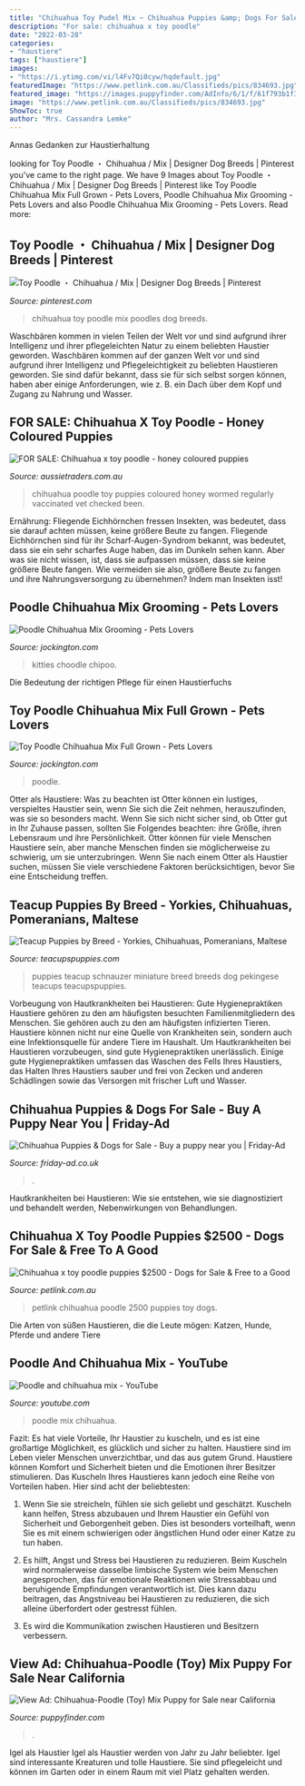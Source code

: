 ```yaml
---
title: "Chihuahua Toy Pudel Mix ~ Chihuahua Puppies &amp; Dogs For Sale"
description: "For sale: chihuahua x toy poodle"
date: "2022-03-28"
categories:
- "haustiere"
tags: ["haustiere"]
images:
- "https://i.ytimg.com/vi/l4Fv7Qi0cyw/hqdefault.jpg"
featuredImage: "https://www.petlink.com.au/Classifieds/pics/834693.jpg"
featured_image: "https://images.puppyfinder.com/AdInfo/6/1/f/61f793b1f31b076c_o_1elr4ru5m13hj1rp69361ofm15l415.jpg"
image: "https://www.petlink.com.au/Classifieds/pics/834693.jpg"
ShowToc: true
author: "Mrs. Cassandra Lemke"
---
```



Annas Gedanken zur Haustierhaltung

	

		
looking for Toy Poodle ・ Chihuahua / Mix | Designer Dog Breeds | Pinterest you've came to the right page. We have 9 Images about Toy Poodle ・ Chihuahua / Mix | Designer Dog Breeds | Pinterest like Toy Poodle Chihuahua Mix Full Grown - Pets Lovers, Poodle Chihuahua Mix Grooming - Pets Lovers and also Poodle Chihuahua Mix Grooming - Pets Lovers. Read more:
		
    
## Toy Poodle ・ Chihuahua / Mix | Designer Dog Breeds | Pinterest

<img loading=lazy src="https://s-media-cache-ak0.pinimg.com/originals/9a/97/76/9a977600d464f1337357a69af6e06eef.jpg" onerror="this.onerror=null;this.src='https://tse1.mm.bing.net/th?id=OIP.AFjV4vjCq2FbJjuGkHahPQAAAA&amp;pid=15.1';" alt="Toy Poodle ・ Chihuahua / Mix | Designer Dog Breeds | Pinterest">

_Source: pinterest.com_

>chihuahua toy poodle mix poodles dog breeds. 

	

Waschbären kommen in vielen Teilen der Welt vor und sind aufgrund ihrer Intelligenz und ihrer pflegeleichten Natur zu einem beliebten Haustier geworden.
Waschbären kommen auf der ganzen Welt vor und sind aufgrund ihrer Intelligenz und Pflegeleichtigkeit zu beliebten Haustieren geworden. Sie sind dafür bekannt, dass sie für sich selbst sorgen können, haben aber einige Anforderungen, wie z. B. ein Dach über dem Kopf und Zugang zu Nahrung und Wasser.

    
## FOR SALE: Chihuahua X Toy Poodle - Honey Coloured Puppies

<img loading=lazy src="http://d1rjs6jkrcxz2c.cloudfront.net/ads/1024/d908d72a553b2937d418e04501d27326.jpg" onerror="this.onerror=null;this.src='https://tse1.mm.bing.net/th?id=OIP.RT85J1ZmImy2OICQmf9lkQHaGi&amp;pid=15.1';" alt="FOR SALE: Chihuahua x toy poodle - honey coloured puppies">

_Source: aussietraders.com.au_

>chihuahua poodle toy puppies coloured honey wormed regularly vaccinated vet checked been. 

	

Ernährung: Fliegende Eichhörnchen fressen Insekten, was bedeutet, dass sie darauf achten müssen, keine größere Beute zu fangen.
Fliegende Eichhörnchen sind für ihr Scharf-Augen-Syndrom bekannt, was bedeutet, dass sie ein sehr scharfes Auge haben, das im Dunkeln sehen kann. Aber was sie nicht wissen, ist, dass sie aufpassen müssen, dass sie keine größere Beute fangen. Wie vermeiden sie also, größere Beute zu fangen und ihre Nahrungsversorgung zu übernehmen? Indem man Insekten isst!

    
## Poodle Chihuahua Mix Grooming - Pets Lovers

<img loading=lazy src="https://i.pinimg.com/originals/9c/d0/89/9cd0896ef9a8dacc778b66dadf0e1f21.jpg" onerror="this.onerror=null;this.src='https://tse1.mm.bing.net/th?id=OIP.owbqOxUItKcpI--Lql7xCQHaHa&amp;pid=15.1';" alt="Poodle Chihuahua Mix Grooming - Pets Lovers">

_Source: jockington.com_

>kitties choodle chipoo. 

	

Die Bedeutung der richtigen Pflege für einen Haustierfuchs

    
## Toy Poodle Chihuahua Mix Full Grown - Pets Lovers

<img loading=lazy src="https://i.pinimg.com/originals/06/7f/11/067f11bac1f0146fcae90f2fdd6ab45a.jpg" onerror="this.onerror=null;this.src='https://tse3.mm.bing.net/th?id=OIP.oCh0m-z3f54nK5rkESjMOgHaJ4&amp;pid=15.1';" alt="Toy Poodle Chihuahua Mix Full Grown - Pets Lovers">

_Source: jockington.com_

>poodle. 

	

Otter als Haustiere: Was zu beachten ist
Otter können ein lustiges, verspieltes Haustier sein, wenn Sie sich die Zeit nehmen, herauszufinden, was sie so besonders macht. Wenn Sie sich nicht sicher sind, ob Otter gut in Ihr Zuhause passen, sollten Sie Folgendes beachten: ihre Größe, ihren Lebensraum und ihre Persönlichkeit. Otter können für viele Menschen Haustiere sein, aber manche Menschen finden sie möglicherweise zu schwierig, um sie unterzubringen. Wenn Sie nach einem Otter als Haustier suchen, müssen Sie viele verschiedene Faktoren berücksichtigen, bevor Sie eine Entscheidung treffen.

    
## Teacup Puppies By Breed - Yorkies, Chihuahuas, Pomeranians, Maltese

<img loading=lazy src="http://teacupspuppies.com/wp-content/uploads/2016/09/miniature-schnauzer-puppies-735x1030.jpg" onerror="this.onerror=null;this.src='https://tse2.mm.bing.net/th?id=OIP.EHMRAP0Bh93UYkHB4Sxr1QHaKY&amp;pid=15.1';" alt="Teacup Puppies by Breed - Yorkies, Chihuahuas, Pomeranians, Maltese">

_Source: teacupspuppies.com_

>puppies teacup schnauzer miniature breed breeds dog pekingese teacups teacupspuppies. 

	

Vorbeugung von Hautkrankheiten bei Haustieren: Gute Hygienepraktiken
Haustiere gehören zu den am häufigsten besuchten Familienmitgliedern des Menschen. Sie gehören auch zu den am häufigsten infizierten Tieren. Haustiere können nicht nur eine Quelle von Krankheiten sein, sondern auch eine Infektionsquelle für andere Tiere im Haushalt. Um Hautkrankheiten bei Haustieren vorzubeugen, sind gute Hygienepraktiken unerlässlich. Einige gute Hygienepraktiken umfassen das Waschen des Fells Ihres Haustiers, das Halten Ihres Haustiers sauber und frei von Zecken und anderen Schädlingen sowie das Versorgen mit frischer Luft und Wasser.

    
## Chihuahua Puppies &amp; Dogs For Sale - Buy A Puppy Near You | Friday-Ad

<img loading=lazy src="https://fad-images.friday-ad.co.uk/uploads/image/19070901_19071000/chihuahua-x-toy-poodle-pups-19070968-11_300X225.jpg?173508db5b4c2667" onerror="this.onerror=null;this.src='https://tse3.mm.bing.net/th?id=OIP.J_tBm_uAmPUupEgfHh28agAAAA&amp;pid=15.1';" alt="Chihuahua Puppies &amp; Dogs for Sale - Buy a puppy near you | Friday-Ad">

_Source: friday-ad.co.uk_

>. 

	

Hautkrankheiten bei Haustieren: Wie sie entstehen, wie sie diagnostiziert und behandelt werden, Nebenwirkungen von Behandlungen.

    
## Chihuahua X Toy Poodle Puppies $2500 - Dogs For Sale &amp; Free To A Good

<img loading=lazy src="https://www.petlink.com.au/Classifieds/pics/834693.jpg" onerror="this.onerror=null;this.src='https://tse2.mm.bing.net/th?id=OIP.5GIuH_Hzk6JHDGvyaYo9CQHaFi&amp;pid=15.1';" alt="Chihuahua x toy poodle puppies $2500 - Dogs for Sale &amp; Free to a Good">

_Source: petlink.com.au_

>petlink chihuahua poodle 2500 puppies toy dogs. 

	

Die Arten von süßen Haustieren, die die Leute mögen: Katzen, Hunde, Pferde und andere Tiere

    
## Poodle And Chihuahua Mix - YouTube

<img loading=lazy src="https://i.ytimg.com/vi/l4Fv7Qi0cyw/hqdefault.jpg" onerror="this.onerror=null;this.src='https://tse1.mm.bing.net/th?id=OIP.VuExy2w8nBpGwPcXAjbrKAHaFj&amp;pid=15.1';" alt="Poodle and chihuahua mix - YouTube">

_Source: youtube.com_

>poodle mix chihuahua. 

	

Fazit: Es hat viele Vorteile, Ihr Haustier zu kuscheln, und es ist eine großartige Möglichkeit, es glücklich und sicher zu halten.
Haustiere sind im Leben vieler Menschen unverzichtbar, und das aus gutem Grund. Haustiere können Komfort und Sicherheit bieten und die Emotionen ihrer Besitzer stimulieren. Das Kuscheln Ihres Haustieres kann jedoch eine Reihe von Vorteilen haben. Hier sind acht der beliebtesten:
1. Wenn Sie sie streicheln, fühlen sie sich geliebt und geschätzt. Kuscheln kann helfen, Stress abzubauen und Ihrem Haustier ein Gefühl von Sicherheit und Geborgenheit geben. Dies ist besonders vorteilhaft, wenn Sie es mit einem schwierigen oder ängstlichen Hund oder einer Katze zu tun haben.

2. Es hilft, Angst und Stress bei Haustieren zu reduzieren. Beim Kuscheln wird normalerweise dasselbe limbische System wie beim Menschen angesprochen, das für emotionale Reaktionen wie Stressabbau und beruhigende Empfindungen verantwortlich ist. Dies kann dazu beitragen, das Angstniveau bei Haustieren zu reduzieren, die sich alleine überfordert oder gestresst fühlen.

3. Es wird die Kommunikation zwischen Haustieren und Besitzern verbessern.

    
## View Ad: Chihuahua-Poodle (Toy) Mix Puppy For Sale Near California

<img loading=lazy src="https://images.puppyfinder.com/AdInfo/6/1/f/61f793b1f31b076c_o_1elr4ru5m13hj1rp69361ofm15l415.jpg" onerror="this.onerror=null;this.src='https://tse2.mm.bing.net/th?id=OIP.lJzCIeiX_ZcCrTXcwHw9YQHaGL&amp;pid=15.1';" alt="View Ad: Chihuahua-Poodle (Toy) Mix Puppy for Sale near California">

_Source: puppyfinder.com_

>. 

	

Igel als Haustier
Igel als Haustier werden von Jahr zu Jahr beliebter. Igel sind interessante Kreaturen und tolle Haustiere. Sie sind pflegeleicht und können im Garten oder in einem Raum mit viel Platz gehalten werden.

